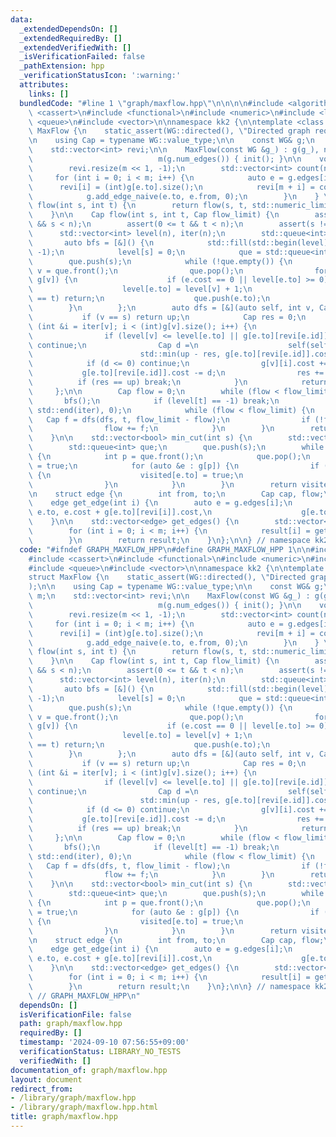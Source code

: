 ```yaml
---
data:
  _extendedDependsOn: []
  _extendedRequiredBy: []
  _extendedVerifiedWith: []
  _isVerificationFailed: false
  _pathExtension: hpp
  _verificationStatusIcon: ':warning:'
  attributes:
    links: []
  bundledCode: "#line 1 \"graph/maxflow.hpp\"\n\n\n\n#include <algorithm>\n#include\
    \ <cassert>\n#include <functional>\n#include <numeric>\n#include <limits>\n#include\
    \ <queue>\n#include <vector>\n\nnamespace kk2 {\n\ntemplate <class WG>\nstruct\
    \ MaxFlow {\n    static_assert(WG::directed(), \"Directed graph required.\");\n\
    \n    using Cap = typename WG::value_type;\n\n    const WG& g;\n    int n, m;\n\
    \    std::vector<int> revi;\n\n    MaxFlow(const WG &g_) : g(g_), n(g.num_vertices()),\n\
    \                            m(g.num_edges()) { init(); }\n\n    void init() {\n\
    \        revi.resize(m << 1, -1);\n        std::vector<int> count(n, 0);\n   \
    \     for (int i = 0; i < m; i++) {\n            auto e = g.edges[i];\n      \
    \      revi[i] = (int)g[e.to].size();\n            revi[m + i] = count[e.from]++;\n\
    \            g.add_edge_naive(e.to, e.from, 0);\n        }\n    } \n\n    Cap\
    \ flow(int s, int t) {\n        return flow(s, t, std::numeric_limits<Cap>::max());\n\
    \    }\n\n    Cap flow(int s, int t, Cap flow_limit) {\n        assert(0 <= s\
    \ && s < n);\n        assert(0 <= t && t < n);\n        assert(s != t);\n\n  \
    \      std::vector<int> level(n), iter(n);\n        std::queue<int> que;\n\n \
    \       auto bfs = [&]() {\n            std::fill(std::begin(level), std::end(level),\
    \ -1);\n            level[s] = 0;\n            que = std::queue<int>();\n    \
    \        que.push(s);\n            while (!que.empty()) {\n                int\
    \ v = que.front();\n                que.pop();\n                for (auto &e :\
    \ g[v]) {\n                    if (e.cost == 0 || level[e.to] >= 0) continue;\n\
    \                    level[e.to] = level[v] + 1;\n                    if (e.to\
    \ == t) return;\n                    que.push(e.to);\n                }\n    \
    \        }\n        };\n        auto dfs = [&](auto self, int v, Cap up) {\n \
    \           if (v == s) return up;\n            Cap res = 0;\n            for\
    \ (int &i = iter[v]; i < (int)g[v].size(); i++) {\n                auto &e = g[v][i];\n\
    \                if (level[v] <= level[e.to] || g[e.to][revi[e.id]].cost == 0)\
    \ continue;\n                Cap d =\n                    self(self, e.to,\n \
    \                        std::min(up - res, g[e.to][revi[e.id]].cost));\n    \
    \            if (d <= 0) continue;\n                g[v][i].cost += d;\n     \
    \           g[e.to][revi[e.id]].cost -= d;\n                res += d;\n      \
    \          if (res == up) break;\n            }\n            return res;\n   \
    \     };\n\n        Cap flow = 0;\n        while (flow < flow_limit) {\n     \
    \       bfs();\n            if (level[t] == -1) break;\n            std::fill(std::begin(iter),\
    \ std::end(iter), 0);\n            while (flow < flow_limit) {\n             \
    \   Cap f = dfs(dfs, t, flow_limit - flow);\n                if (!f) break;\n\
    \                flow += f;\n            }\n        }\n        return flow;\n\
    \    }\n\n    std::vector<bool> min_cut(int s) {\n        std::vector<bool> visited(n);\n\
    \        std::queue<int> que;\n        que.push(s);\n        while (!que.empty())\
    \ {\n            int p = que.front();\n            que.pop();\n            visited[p]\
    \ = true;\n            for (auto &e : g[p]) {\n                if (e.cost && !visited[e.to])\
    \ {\n                    visited[e.to] = true;\n                    que.push(e.to);\n\
    \                }\n            }\n        }\n        return visited;\n    }\n\
    \n    struct edge {\n        int from, to;\n        Cap cap, flow;\n    };\n\n\
    \    edge get_edge(int i) {\n        auto e = g.edges[i];\n        return edge{e.from,\
    \ e.to, e.cost + g[e.to][revi[i]].cost,\n                    g[e.to][revi[i]].cost};\n\
    \    }\n\n    std::vector<edge> get_edges() {\n        std::vector<edge> result(m);\n\
    \        for (int i = 0; i < m; i++) {\n            result[i] = get_edge(i);\n\
    \        }\n        return result;\n    }\n};\n\n} // namespace kk2\n\n\n"
  code: "#ifndef GRAPH_MAXFLOW_HPP\n#define GRAPH_MAXFLOW_HPP 1\n\n#include <algorithm>\n\
    #include <cassert>\n#include <functional>\n#include <numeric>\n#include <limits>\n\
    #include <queue>\n#include <vector>\n\nnamespace kk2 {\n\ntemplate <class WG>\n\
    struct MaxFlow {\n    static_assert(WG::directed(), \"Directed graph required.\"\
    );\n\n    using Cap = typename WG::value_type;\n\n    const WG& g;\n    int n,\
    \ m;\n    std::vector<int> revi;\n\n    MaxFlow(const WG &g_) : g(g_), n(g.num_vertices()),\n\
    \                            m(g.num_edges()) { init(); }\n\n    void init() {\n\
    \        revi.resize(m << 1, -1);\n        std::vector<int> count(n, 0);\n   \
    \     for (int i = 0; i < m; i++) {\n            auto e = g.edges[i];\n      \
    \      revi[i] = (int)g[e.to].size();\n            revi[m + i] = count[e.from]++;\n\
    \            g.add_edge_naive(e.to, e.from, 0);\n        }\n    } \n\n    Cap\
    \ flow(int s, int t) {\n        return flow(s, t, std::numeric_limits<Cap>::max());\n\
    \    }\n\n    Cap flow(int s, int t, Cap flow_limit) {\n        assert(0 <= s\
    \ && s < n);\n        assert(0 <= t && t < n);\n        assert(s != t);\n\n  \
    \      std::vector<int> level(n), iter(n);\n        std::queue<int> que;\n\n \
    \       auto bfs = [&]() {\n            std::fill(std::begin(level), std::end(level),\
    \ -1);\n            level[s] = 0;\n            que = std::queue<int>();\n    \
    \        que.push(s);\n            while (!que.empty()) {\n                int\
    \ v = que.front();\n                que.pop();\n                for (auto &e :\
    \ g[v]) {\n                    if (e.cost == 0 || level[e.to] >= 0) continue;\n\
    \                    level[e.to] = level[v] + 1;\n                    if (e.to\
    \ == t) return;\n                    que.push(e.to);\n                }\n    \
    \        }\n        };\n        auto dfs = [&](auto self, int v, Cap up) {\n \
    \           if (v == s) return up;\n            Cap res = 0;\n            for\
    \ (int &i = iter[v]; i < (int)g[v].size(); i++) {\n                auto &e = g[v][i];\n\
    \                if (level[v] <= level[e.to] || g[e.to][revi[e.id]].cost == 0)\
    \ continue;\n                Cap d =\n                    self(self, e.to,\n \
    \                        std::min(up - res, g[e.to][revi[e.id]].cost));\n    \
    \            if (d <= 0) continue;\n                g[v][i].cost += d;\n     \
    \           g[e.to][revi[e.id]].cost -= d;\n                res += d;\n      \
    \          if (res == up) break;\n            }\n            return res;\n   \
    \     };\n\n        Cap flow = 0;\n        while (flow < flow_limit) {\n     \
    \       bfs();\n            if (level[t] == -1) break;\n            std::fill(std::begin(iter),\
    \ std::end(iter), 0);\n            while (flow < flow_limit) {\n             \
    \   Cap f = dfs(dfs, t, flow_limit - flow);\n                if (!f) break;\n\
    \                flow += f;\n            }\n        }\n        return flow;\n\
    \    }\n\n    std::vector<bool> min_cut(int s) {\n        std::vector<bool> visited(n);\n\
    \        std::queue<int> que;\n        que.push(s);\n        while (!que.empty())\
    \ {\n            int p = que.front();\n            que.pop();\n            visited[p]\
    \ = true;\n            for (auto &e : g[p]) {\n                if (e.cost && !visited[e.to])\
    \ {\n                    visited[e.to] = true;\n                    que.push(e.to);\n\
    \                }\n            }\n        }\n        return visited;\n    }\n\
    \n    struct edge {\n        int from, to;\n        Cap cap, flow;\n    };\n\n\
    \    edge get_edge(int i) {\n        auto e = g.edges[i];\n        return edge{e.from,\
    \ e.to, e.cost + g[e.to][revi[i]].cost,\n                    g[e.to][revi[i]].cost};\n\
    \    }\n\n    std::vector<edge> get_edges() {\n        std::vector<edge> result(m);\n\
    \        for (int i = 0; i < m; i++) {\n            result[i] = get_edge(i);\n\
    \        }\n        return result;\n    }\n};\n\n} // namespace kk2\n\n#endif\
    \ // GRAPH_MAXFLOW_HPP\n"
  dependsOn: []
  isVerificationFile: false
  path: graph/maxflow.hpp
  requiredBy: []
  timestamp: '2024-09-10 07:56:55+09:00'
  verificationStatus: LIBRARY_NO_TESTS
  verifiedWith: []
documentation_of: graph/maxflow.hpp
layout: document
redirect_from:
- /library/graph/maxflow.hpp
- /library/graph/maxflow.hpp.html
title: graph/maxflow.hpp
---
```

